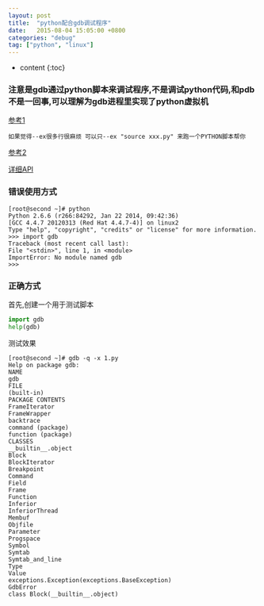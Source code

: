 ```yaml
---
layout: post
title:  "python配合gdb调试程序"
date:   2015-08-04 15:05:00 +0800
categories: "debug"
tag: ["python", "linux"]
---
```


* content
{:toc}



### 注意是gdb通过python脚本来调试程序,不是调试python代码,和pdb不是一回事,可以理解为gdb进程里实现了python虚拟机


[参考1](http://segmentfault.com/q/1010000000154532)

    如果觉得--ex很多行很麻烦 可以只--ex "source xxx.py" 来跑一个PYTHON脚本帮你


[参考2](http://stackoverflow.com/questions/4792483/how-to-import-gdb-in-python)

[详细API](https://sourceware.org/gdb/current/onlinedocs/gdb/Python-API.html#Python-API)


### 错误使用方式

    [root@second ~]# python
    Python 2.6.6 (r266:84292, Jan 22 2014, 09:42:36)
    [GCC 4.4.7 20120313 (Red Hat 4.4.7-4)] on linux2
    Type "help", "copyright", "credits" or "license" for more information.
    >>> import gdb
    Traceback (most recent call last):
    File "<stdin>", line 1, in <module>
    ImportError: No module named gdb
    >>>


### 正确方式

首先,创建一个用于测试脚本

```python
import gdb
help(gdb)
```

测试效果

    [root@second ~]# gdb -q -x 1.py
    Help on package gdb:
    NAME
    gdb
    FILE
    (built-in)
    PACKAGE CONTENTS
    FrameIterator
    FrameWrapper
    backtrace
    command (package)
    function (package)
    CLASSES
    __builtin__.object
    Block
    BlockIterator
    Breakpoint
    Command
    Field
    Frame
    Function
    Inferior
    InferiorThread
    Membuf
    Objfile
    Parameter
    Progspace
    Symbol
    Symtab
    Symtab_and_line
    Type
    Value
    exceptions.Exception(exceptions.BaseException)
    GdbError
    class Block(__builtin__.object)
